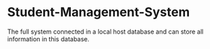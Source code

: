 # Student-Management-System
The full system connected in a local host database and can store all information in this database.

